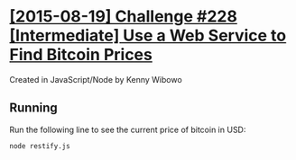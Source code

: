 # [\[2015-08-19\] Challenge #228 \[Intermediate\] Use a Web Service to Find Bitcoin Prices](hhttps://www.reddit.com/r/dailyprogrammer/comments/3hj4o2/20150819_challenge_228_intermediate_use_a_web/) #

Created in JavaScript/Node by Kenny Wibowo

## Running ##

Run the following line to see the current price of bitcoin in USD:

	node restify.js